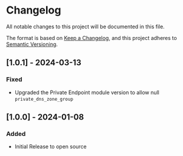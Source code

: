 # Changelog

All notable changes to this project will be documented in this file.

The format is based on [Keep a Changelog](https://keepachangelog.com/en/1.0.0/),
and this project adheres to [Semantic Versioning](https://semver.org/spec/v2.0.0.html).

## [1.0.1] - 2024-03-13

### Fixed

- Upgraded the Private Endpoint module version to allow null `private_dns_zone_group`

## [1.0.0] - 2024-01-08

### Added

- Initial Release to open source

